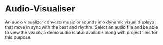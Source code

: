 # Audio-Visualiser
An audio visualizer converts music or sounds into dynamic visual displays that move in sync with the beat and rhythm.
Select an audio file and be able to view the visuals,a demo audio is also available along with project files for this purpose.
